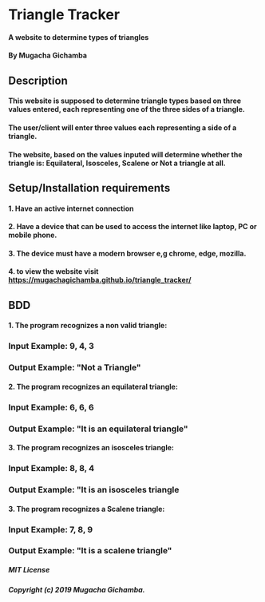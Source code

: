 # Triangle Tracker
#### A website to determine types of triangles
#### By Mugacha Gichamba
## Description
#### This website is supposed to determine triangle types based on three values entered, each representing one of the three sides of a triangle.
#### The user/client will enter three values each representing a side of a triangle.
#### The website, based on the values inputed will determine whether the triangle is: Equilateral, Isosceles, Scalene or Not a triangle at all.
## Setup/Installation requirements
#### 1. Have an active internet connection
#### 2. Have a device that can be used to access the internet like laptop, PC or  mobile phone.
#### 3. The device must have a modern browser e,g chrome, edge, mozilla.
#### 4. to view the website visit https://mugachagichamba.github.io/triangle_tracker/
## BDD
#### 1. The program recognizes a non valid triangle:
### Input Example: 9, 4, 3
### Output Example: "Not a Triangle"
#### 2. The program recognizes an equilateral triangle:
### Input Example: 6, 6, 6
### Output Example: "It is an equilateral triangle"
#### 3. The program recognizes an isosceles triangle:
### Input Example: 8, 8, 4
### Output Example: "It is an isosceles triangle
#### 3. The program recognizes a Scalene triangle:
### Input Example: 7, 8, 9
### Output Example: "It is a scalene triangle"
##### MIT License
##### Copyright (c) 2019 Mugacha Gichamba.

